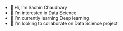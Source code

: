 - 👋 Hi, I’m Sachin Chaudhary
- 👀 I’m interested in Data Science
- 🌱 I’m currently learning Deep learning
- 💞️ I’m looking to collaborate on Data Science project

<!---
sachinerokk/sachinerokk is a ✨ special ✨ repository because its `README.md` (this file) appears on your GitHub profile.
You can click the Preview link to take a look at your changes.
--->
